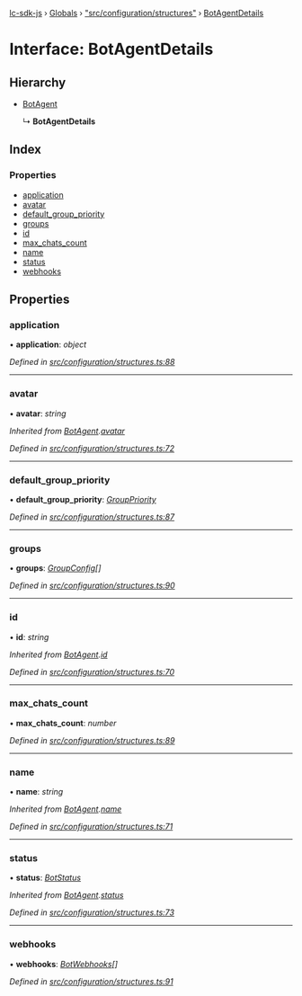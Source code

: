 [lc-sdk-js](../README.md) › [Globals](../globals.md) › ["src/configuration/structures"](../modules/_src_configuration_structures_.md) › [BotAgentDetails](_src_configuration_structures_.botagentdetails.md)

# Interface: BotAgentDetails

## Hierarchy

* [BotAgent](_src_configuration_structures_.botagent.md)

  ↳ **BotAgentDetails**

## Index

### Properties

* [application](_src_configuration_structures_.botagentdetails.md#application)
* [avatar](_src_configuration_structures_.botagentdetails.md#avatar)
* [default_group_priority](_src_configuration_structures_.botagentdetails.md#default_group_priority)
* [groups](_src_configuration_structures_.botagentdetails.md#groups)
* [id](_src_configuration_structures_.botagentdetails.md#id)
* [max_chats_count](_src_configuration_structures_.botagentdetails.md#max_chats_count)
* [name](_src_configuration_structures_.botagentdetails.md#name)
* [status](_src_configuration_structures_.botagentdetails.md#status)
* [webhooks](_src_configuration_structures_.botagentdetails.md#webhooks)

## Properties

###  application

• **application**: *object*

*Defined in [src/configuration/structures.ts:88](https://github.com/livechat/lc-sdk-js/blob/5281c0a/src/configuration/structures.ts#L88)*

___

###  avatar

• **avatar**: *string*

*Inherited from [BotAgent](_src_configuration_structures_.botagent.md).[avatar](_src_configuration_structures_.botagent.md#avatar)*

*Defined in [src/configuration/structures.ts:72](https://github.com/livechat/lc-sdk-js/blob/5281c0a/src/configuration/structures.ts#L72)*

___

###  default_group_priority

• **default_group_priority**: *[GroupPriority](../enums/_src_configuration_structures_.grouppriority.md)*

*Defined in [src/configuration/structures.ts:87](https://github.com/livechat/lc-sdk-js/blob/5281c0a/src/configuration/structures.ts#L87)*

___

###  groups

• **groups**: *[GroupConfig](_src_configuration_structures_.groupconfig.md)[]*

*Defined in [src/configuration/structures.ts:90](https://github.com/livechat/lc-sdk-js/blob/5281c0a/src/configuration/structures.ts#L90)*

___

###  id

• **id**: *string*

*Inherited from [BotAgent](_src_configuration_structures_.botagent.md).[id](_src_configuration_structures_.botagent.md#id)*

*Defined in [src/configuration/structures.ts:70](https://github.com/livechat/lc-sdk-js/blob/5281c0a/src/configuration/structures.ts#L70)*

___

###  max_chats_count

• **max_chats_count**: *number*

*Defined in [src/configuration/structures.ts:89](https://github.com/livechat/lc-sdk-js/blob/5281c0a/src/configuration/structures.ts#L89)*

___

###  name

• **name**: *string*

*Inherited from [BotAgent](_src_configuration_structures_.botagent.md).[name](_src_configuration_structures_.botagent.md#name)*

*Defined in [src/configuration/structures.ts:71](https://github.com/livechat/lc-sdk-js/blob/5281c0a/src/configuration/structures.ts#L71)*

___

###  status

• **status**: *[BotStatus](../enums/_src_configuration_structures_.botstatus.md)*

*Inherited from [BotAgent](_src_configuration_structures_.botagent.md).[status](_src_configuration_structures_.botagent.md#status)*

*Defined in [src/configuration/structures.ts:73](https://github.com/livechat/lc-sdk-js/blob/5281c0a/src/configuration/structures.ts#L73)*

___

###  webhooks

• **webhooks**: *[BotWebhooks](_src_configuration_structures_.botwebhooks.md)[]*

*Defined in [src/configuration/structures.ts:91](https://github.com/livechat/lc-sdk-js/blob/5281c0a/src/configuration/structures.ts#L91)*

